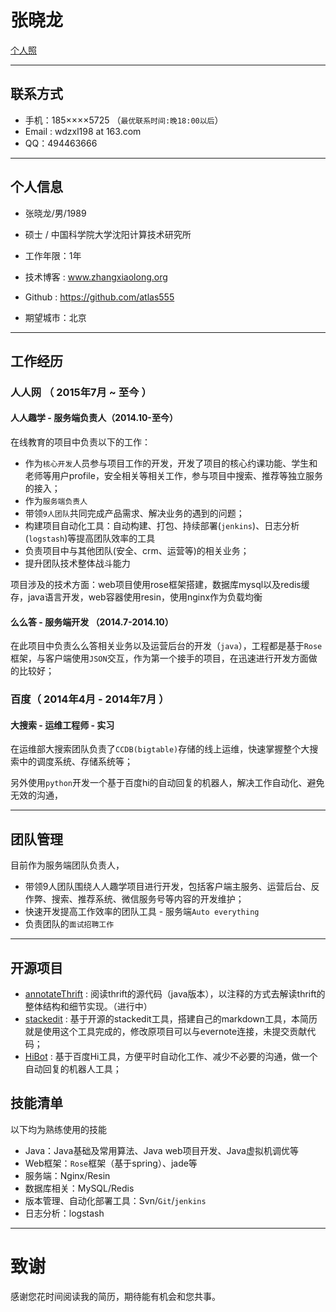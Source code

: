# 张晓龙
[个人照](http://pan.baidu.com/s/1sjvBr9j)

---

## 联系方式

- 手机：185××××5725 （```最优联系时间:晚18:00以后```）
- Email : wdzxl198 at 163.com 
- QQ：494463666

---

## 个人信息

 - 张晓龙/男/1989 
 - 硕士 / 中国科学院大学沈阳计算技术研究所 
 - 工作年限：1年
 - 技术博客 : www.zhangxiaolong.org
 - Github : https://github.com/atlas555

 - 期望城市：北京

---

## 工作经历

### 人人网 （ 2015年7月 ~ 至今 ）

#### 人人趣学 - 服务端负责人（2014.10-至今） 
在线教育的项目中负责以下的工作：
- 作为`核心开发`人员参与项目工作的开发，开发了项目的核心约课功能、学生和老师等用户profile，安全相关等相关工作，参与项目中搜索、推荐等独立服务的接入；
- 作为`服务端负责人`
 - 带领`9人团队`共同完成产品需求、解决业务的遇到的问题；
 - 构建项目自动化工具：自动构建、打包、持续部署(`jenkins`)、日志分析(`logstash`)等提高团队效率的工具
 - 负责项目中与其他团队(安全、crm、运营等)的相关业务；
 - 提升团队技术整体战斗能力

项目涉及的技术方面：web项目使用rose框架搭建，数据库mysql以及redis缓存，java语言开发，web容器使用resin，使用nginx作为负载均衡

#### 么么答 - 服务端开发 （2014.7-2014.10） 
在此项目中负责么么答相关业务以及运营后台的开发（`java`），工程都是基于`Rose`框架，与客户端使用`JSON`交互，作为第一个接手的项目，在迅速进行开发方面做的比较好；
 
### 百度（ 2014年4月 - 2014年7月 ）

#### 大搜索 - 运维工程师 - 实习
在运维部大搜索团队负责了`CCDB(bigtable)`存储的线上运维，快速掌握整个大搜索中的调度系统、存储系统等；

另外使用`python`开发一个基于百度hi的自动回复的机器人，解决工作自动化、避免无效的沟通，

---

## 团队管理
目前作为服务端团队负责人，
- 带领9人团队围绕人人趣学项目进行开发，包括客户端主服务、运营后台、反作弊、搜索、推荐系统、微信服务号等内容的开发维护；
- 快速开发提高工作效率的团队工具 - 服务端`Auto everything`
- 负责团队的`面试招聘工作`

---

## 开源项目

 - [annotateThrift](https://github.com/atlas555/annotateThrift) : 阅读thrift的源代码（java版本），以注释的方式去解读thrift的整体结构和细节实现。（进行中）
 - [stackedit](https://github.com/atlas555/stackedit) : 基于开源的stackedit工具，搭建自己的markdown工具，本简历就是使用这个工具完成的，修改原项目可以与evernote连接，未提交贡献代码；
 - [HiBot](https://github.com/atlas555/hibot_2) : 基于百度Hi工具，方便平时自动化工作、减少不必要的沟通，做一个自动回复的机器人工具；

## 技能清单

以下均为熟练使用的技能

- Java：Java基础及常用算法、Java web项目开发、Java虚拟机调优等
- Web框架：`Rose`框架（基于spring）、jade等
- 服务端：Nginx/Resin
- 数据库相关：MySQL/Redis
- 版本管理、自动化部署工具：Svn/`Git`/`jenkins`
- 日志分析：logstash

---

# 致谢
感谢您花时间阅读我的简历，期待能有机会和您共事。
